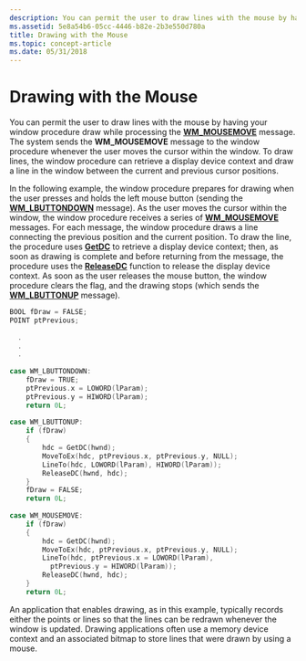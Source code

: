 ```yaml
---
description: You can permit the user to draw lines with the mouse by having your window procedure draw while processing the WM\_MOUSEMOVE message.
ms.assetid: 5e8a54b6-05cc-4446-b82e-2b3e550d780a
title: Drawing with the Mouse
ms.topic: concept-article
ms.date: 05/31/2018
---
```


# Drawing with the Mouse

You can permit the user to draw lines with the mouse by having your window procedure draw while processing the [**WM\_MOUSEMOVE**](../inputdev/wm-mousemove.md) message. The system sends the **WM\_MOUSEMOVE** message to the window procedure whenever the user moves the cursor within the window. To draw lines, the window procedure can retrieve a display device context and draw a line in the window between the current and previous cursor positions.

In the following example, the window procedure prepares for drawing when the user presses and holds the left mouse button (sending the [**WM\_LBUTTONDOWN**](../inputdev/wm-lbuttondown.md) message). As the user moves the cursor within the window, the window procedure receives a series of [**WM\_MOUSEMOVE**](../inputdev/wm-mousemove.md) messages. For each message, the window procedure draws a line connecting the previous position and the current position. To draw the line, the procedure uses [**GetDC**](/windows/desktop/api/Winuser/nf-winuser-getdc) to retrieve a display device context; then, as soon as drawing is complete and before returning from the message, the procedure uses the [**ReleaseDC**](/windows/desktop/api/Winuser/nf-winuser-releasedc) function to release the display device context. As soon as the user releases the mouse button, the window procedure clears the flag, and the drawing stops (which sends the [**WM\_LBUTTONUP**](../inputdev/wm-lbuttonup.md) message).


```C++
BOOL fDraw = FALSE; 
POINT ptPrevious; 
 
  . 
  . 
  . 
 
case WM_LBUTTONDOWN: 
    fDraw = TRUE; 
    ptPrevious.x = LOWORD(lParam); 
    ptPrevious.y = HIWORD(lParam); 
    return 0L; 
 
case WM_LBUTTONUP: 
    if (fDraw) 
    { 
        hdc = GetDC(hwnd); 
        MoveToEx(hdc, ptPrevious.x, ptPrevious.y, NULL); 
        LineTo(hdc, LOWORD(lParam), HIWORD(lParam)); 
        ReleaseDC(hwnd, hdc); 
    } 
    fDraw = FALSE; 
    return 0L; 
 
case WM_MOUSEMOVE: 
    if (fDraw) 
    { 
        hdc = GetDC(hwnd); 
        MoveToEx(hdc, ptPrevious.x, ptPrevious.y, NULL); 
        LineTo(hdc, ptPrevious.x = LOWORD(lParam), 
          ptPrevious.y = HIWORD(lParam)); 
        ReleaseDC(hwnd, hdc); 
    } 
    return 0L; 
```



An application that enables drawing, as in this example, typically records either the points or lines so that the lines can be redrawn whenever the window is updated. Drawing applications often use a memory device context and an associated bitmap to store lines that were drawn by using a mouse.

 

 
